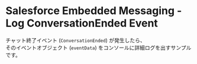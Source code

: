 <!DOCTYPE html>
<html lang="ja">
<head>
  <meta charset="UTF-8" />
  <title>Embedded Messaging: Log ConversationEnded Event</title>
</head>
<body>
  <h1>Salesforce Embedded Messaging - Log ConversationEnded Event</h1>
  <p>
    チャット終了イベント (<code>ConversationEnded</code>) が発生したら、<br>
    そのイベントオブジェクト (<code>eventData</code>) をコンソールに詳細ログを出すサンプルです。
  </p>

  <script>
    function initEmbeddedMessaging() {
      console.log('[initEmbeddedMessaging] START');
      try {
        // 1) onEvent コールバックを設定
        if (window.embeddedservice_bootstrap && embeddedservice_bootstrap.settings) {
          // もともと登録されている onEvent (ある場合) を退避
          const originalOnEvent = embeddedservice_bootstrap.settings.onEvent;

          embeddedservice_bootstrap.settings.onEvent = function(eventData) {
            // もともとのコールバックがあれば呼ぶ
            if (originalOnEvent) {
              originalOnEvent(eventData);
            }
            // すべてのイベントをログに出す
            console.log('[onEvent] Received eventData:', eventData);

            // イベントタイプが "ConversationEnded" かどうか判定
            if (eventData && eventData.type === 'ConversationEnded') {
              console.warn('[onEvent] ConversationEnded event fired!', eventData);
              // TODO: ここで再初期化、強制クローズ、ページリロードなどを行いたい場合は実装する
            }
          };
        }

        // 2) 言語設定
        embeddedservice_bootstrap.settings.language = 'ja';

        // 3) メイン初期化 (実際の組織ID, デプロイID, URLに書き換えてください)
        embeddedservice_bootstrap.init(
          '00DIS000002CjVn', // Org ID
          'MIAW4',           // Deployment ID
          'https://daihachi20240927.my.site.com/ESWMIAW41737545576136',
          { scrt2URL: 'https://daihachi20240927.my.salesforce-scrt.com' }
        );

        console.log('[initEmbeddedMessaging] SUCCESS: Chat initialized.');
      } catch (err) {
        console.error('[initEmbeddedMessaging] ERROR:', err);
      }

      console.log('[initEmbeddedMessaging] END');
    }
  </script>

  <!-- 
       Salesforce Embedded Messaging bootstrap 
       onload="initEmbeddedMessaging()" で初期化を呼び出す
  -->
  <script
    type="text/javascript"
    src="https://daihachi20240927.my.site.com/ESWMIAW41737545576136/assets/js/bootstrap.min.js"
    onload="initEmbeddedMessaging()"
  ></script>
</body>
</html>
